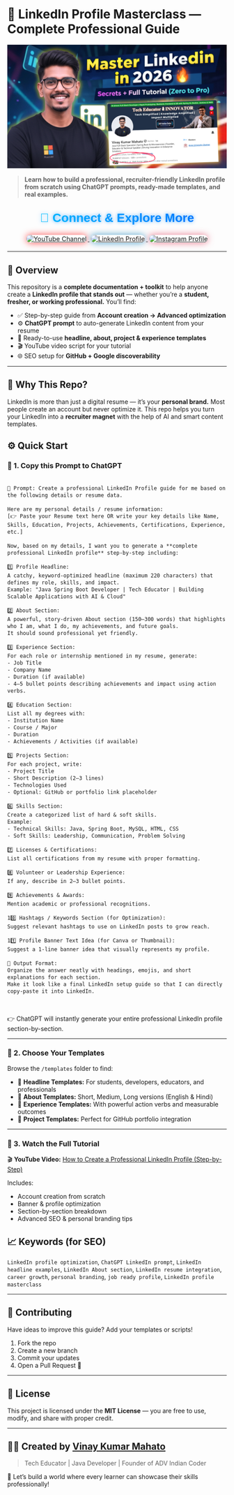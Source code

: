 # 🚀 LinkedIn Profile Masterclass — Complete Professional Guide
[![LinkedIn Banner](https://github.com/Vinaykumarmahato/LinkedIn-Profile-Masterclass-Complete-Professional-Guide/blob/main/LINKEDIN%20BANNER.png)](https://youtu.be/2DwvB9gsVw0?si=44O7hdI-HmrnAhB0)

> **Learn how to build a professional, recruiter-friendly LinkedIn profile from scratch using ChatGPT prompts, ready-made templates, and real examples.**
<h2 align="center">
  <span style="font-family:'Poppins',sans-serif; font-weight:700; font-size:28px; background: linear-gradient(90deg,#00c6ff,#0072ff); -webkit-background-clip:text; -webkit-text-fill-color:transparent; text-shadow:0 0 8px rgba(0,140,255,0.7); animation: glow 2s infinite alternate;">
    🚀 Connect & Explore More
  </span>
</h2>

<p align="center">
  <a href="https://youtu.be/2DwvB9gsVw0?si=44O7hdI-HmrnAhB0" target="_blank">
    <img src="https://img.shields.io/badge/Watch%20on-YouTube-FF0000?style=for-the-badge&logo=youtube&logoColor=white" alt="YouTube Channel" style="box-shadow:0 0 15px rgba(255,0,0,0.7); border-radius:12px; margin:6px; transform:scale(1.05); transition:0.3s;">
  </a>
  

  
  <a href="https://www.linkedin.com/in/vinay-kumar860964/" target="_blank">
    <img src="https://img.shields.io/badge/See%20My%20LinkedIn%20Profile-0077B5?style=for-the-badge&logo=linkedin&logoColor=white" alt="LinkedIn Profile" style="box-shadow:0 0 15px rgba(0,119,181,0.7); border-radius:12px; margin:6px; transform:scale(1.05); transition:0.3s;">
  </a>

  <a href="https://www.instagram.com/vinay_software_engineer/" target="_blank">
    <img src="https://img.shields.io/badge/Follow%20me%20on-Instagram-E4405F?style=for-the-badge&logo=instagram&logoColor=white" alt="Instagram Profile" style="box-shadow:0 0 15px rgba(228,64,95,0.7); border-radius:12px; margin:6px; transform:scale(1.05); transition:0.3s;">
  </a>
</p>



---

## 📘 Overview

This repository is a **complete documentation + toolkit** to help anyone create a **LinkedIn profile that stands out** — whether you’re a **student, fresher, or working professional.**
You’ll find:

* ✅ Step-by-step guide from **Account creation → Advanced optimization**
* ⚙️ **ChatGPT prompt** to auto-generate LinkedIn content from your resume
* 📜 Ready-to-use **headline, about, project & experience templates**
* 🎬 YouTube video script for your tutorial
* 🌐 SEO setup for **GitHub + Google discoverability**

---

## 🧠 Why This Repo?

LinkedIn is more than just a digital resume — it’s your **personal brand.**
Most people create an account but never optimize it. This repo helps you turn your LinkedIn into a **recruiter magnet** with the help of AI and smart content templates.


## ⚙️ Quick Start

### 🪪 1. Copy this Prompt to ChatGPT

```

🧠 Prompt: Create a professional LinkedIn Profile guide for me based on the following details or resume data.

Here are my personal details / resume information:
[👉 Paste your Resume text here OR write your key details like Name, Skills, Education, Projects, Achievements, Certifications, Experience, etc.]

Now, based on my details, I want you to generate a **complete professional LinkedIn profile** step-by-step including:

1️⃣ Profile Headline:  
A catchy, keyword-optimized headline (maximum 220 characters) that defines my role, skills, and impact.  
Example: "Java Spring Boot Developer | Tech Educator | Building Scalable Applications with AI & Cloud"

2️⃣ About Section:  
A powerful, story-driven About section (150–300 words) that highlights who I am, what I do, my achievements, and future goals.  
It should sound professional yet friendly.

3️⃣ Experience Section:  
For each role or internship mentioned in my resume, generate:
- Job Title  
- Company Name  
- Duration (if available)  
- 4–5 bullet points describing achievements and impact using action verbs.

4️⃣ Education Section:  
List all my degrees with:
- Institution Name  
- Course / Major  
- Duration  
- Achievements / Activities (if available)

5️⃣ Projects Section:  
For each project, write:
- Project Title  
- Short Description (2–3 lines)  
- Technologies Used  
- Optional: GitHub or portfolio link placeholder

6️⃣ Skills Section:  
Create a categorized list of hard & soft skills.  
Example:  
- Technical Skills: Java, Spring Boot, MySQL, HTML, CSS  
- Soft Skills: Leadership, Communication, Problem Solving

7️⃣ Licenses & Certifications:  
List all certifications from my resume with proper formatting.

8️⃣ Volunteer or Leadership Experience:  
If any, describe in 2–3 bullet points.

9️⃣ Achievements & Awards:  
Mention academic or professional recognitions.

10️⃣ Hashtags / Keywords Section (for Optimization):  
Suggest relevant hashtags to use on LinkedIn posts to grow reach.

11️⃣ Profile Banner Text Idea (for Canva or Thumbnail):  
Suggest a 1-line banner idea that visually represents my profile.

📌 Output Format:
Organize the answer neatly with headings, emojis, and short explanations for each section.
Make it look like a final LinkedIn setup guide so that I can directly copy-paste it into LinkedIn.



```

👉 ChatGPT will instantly generate your entire professional LinkedIn profile section-by-section.

---

### 🧱 2. Choose Your Templates

Browse the `/templates` folder to find:

* 🎯 **Headline Templates:** For students, developers, educators, and professionals
* 📝 **About Templates:** Short, Medium, Long versions (English & Hindi)
* 💼 **Experience Templates:** With powerful action verbs and measurable outcomes
* 🚀 **Project Templates:** Perfect for GitHub portfolio integration

---

### 🎥 3. Watch the Full Tutorial

🎬 **YouTube Video:** [How to Create a Professional LinkedIn Profile (Step-by-Step)](https://www.youtube.com/@ADVIndianCoder-i9y)

Includes:

* Account creation from scratch
* Banner & profile optimization
* Section-by-section breakdown
* Advanced SEO & personal branding tips


## 📈 Keywords (for SEO)

`LinkedIn profile optimization`, `ChatGPT LinkedIn prompt`, `LinkedIn headline examples`, `LinkedIn About section`, `LinkedIn resume integration`, `career growth`, `personal branding`, `job ready profile`, `LinkedIn profile masterclass`

---

## 🤝 Contributing

Have ideas to improve this guide? Add your templates or scripts!

1. Fork the repo
2. Create a new branch
3. Commit your updates
4. Open a Pull Request 🚀

---

## 📜 License

This project is licensed under the **MIT License** — you are free to use, modify, and share with proper credit.

---

## 👨‍💻 Created by [Vinay Kumar Mahato](https://www.linkedin.com/in/vinay-kumar860964)

> Tech Educator | Java Developer | Founder of ADV Indian Coder

🎯 Let’s build a world where every learner can showcase their skills professionally!
